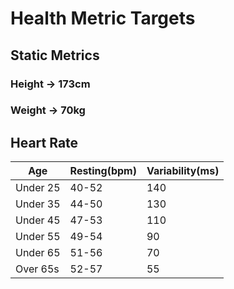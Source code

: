 # Health Metric Targets

## Static Metrics
### Height -> 173cm
### Weight -> 70kg

## Heart Rate
| Age       | Resting(bpm)  | Variability(ms)   |
|-----------|---------------|-------------------|
| Under 25  | 40-52         | 140               |
| Under 35  | 44-50         | 130               |
| Under 45  | 47-53         | 110               |
| Under 55  | 49-54         | 90                |
| Under 65  | 51-56         | 70                |
| Over 65s  | 52-57         | 55                |

